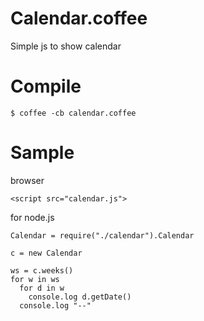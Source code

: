 
# Calendar.coffee

Simple js to show calendar

# Compile

```
$ coffee -cb calendar.coffee
```


# Sample

browser
```
<script src="calendar.js">
```

for node.js
```
Calendar = require("./calendar").Calendar
```

```
c = new Calendar

ws = c.weeks()
for w in ws
  for d in w
    console.log d.getDate()
  console.log "--"
```


